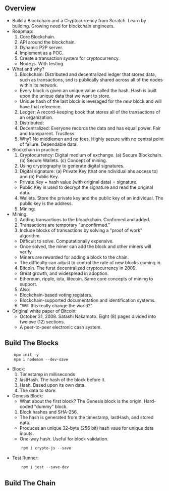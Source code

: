 ## Overview
- Build a Blockchain and a Cryptocurrency from Scratch. Learn by building. Growing need for blockchain engineers.
- Roapmap:
    1. Core Blockchain.
    2. API around the blockchain.
    3. Dynamic P2P server.
    4. Implement as a POC.
    5. Create a transaction system for cryptocurrency.
    - Node.js. With testing.
- What and why?
    1. Blockchain: Distributed and decentralized ledger that stores data, such as transactions, snd is publically shared across all of the nodes within its network.
    - Every block is given an unique value called the hash. Hash is built upon the unique data that we want to store.
    - Unique hash of the last block is leveraged for the *new* block and will have that reference.
    2. Ledger: A record-keeping book that stores all of the transactions of an organization.
    3. Distributed: 
    4. Decentralized: Everyone records the data and has equal power. Fair and transparent. Trustless.
    5. Why? No middlemen and no fees. Highly secure with no central point of failure. Dependable data.
- Blockchain in practice:
    1. Cryptocurrency: Digital medium of exchange. (a) Secure Blockchain. (b) Secure Wallets. (c) Concept of mining.
    2. Using cryptography to generate digital signatures.
    3. Digital signature: (a) Private Key (that one ndividual ahs access to) and (b) Public Key.
    - Private Key + hash value (with original data) = signature.
    - Public Key is used to decrypt the signature and read the original data.
    4. Wallets. Store the private key and the public key of an individual. The public key is the address.
    5. Mining:
- Mining:
    1. Adding transactions to the bloackchain. Confirmed and added. 
    2. Transactions are temporary "unconfirmed."
    3. Include blocks of transactions by solving a "proof of work" algorithm.
    - Difficult to solve. Computationally expensive.
    - Once solved, the miner can add the block and other miners will verify.
    - Miners are rewarded for adding a block to the chain.
    - The difficulty can adjust to control the rate of new blocks coming in.
    4. Bitcoin. The furst decentralized cryptocurrency in 2009.
    - Great growth, and widespread in adoption.
    - Ethereum, ripple, iota, litecoin. Same core concepts of mining to support.
    5. Also:
    - Blockchain-based voting registers.
    - Blockchain-supported documentation and identification systems.
    6. "Will this really change the world?"
- Original white paper of Bitcoin:
    - October 31, 2008. Satashi Nakamoto. Eight (8) pages divided into tweleve (12) sections.
    - A peer-to-peer electronic cash system.

## Build The Blocks
```javascript
    npm init -y
    npm i nodemon --dev-save
```
- Block:
    1. Timestamp in milliseconds
    2. lastHash. The hash of the block before it.
    3. Hash. Based upon its own data.
    4. The data to store.
- Genesis Block:
    - What about the first block? The Genesis block is the origin. Hard-coded "dummy" block.
    1. Block hashes and SHA-256.
    - The hash is generated from the timestamp, lastHash, and stored data.
    - Produces an unique 32-byte (256 bit) hash vaue for unique data inputs.
    - One-way hash. Useful for block validation.
    ```javascript
        npm i crypto-js --save
    ```
- Test Runner:
    ```javascript
        npm i jest --save-dev
    ```

## Build The Chain